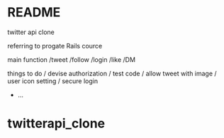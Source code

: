 # README

twitter api clone

referring to progate Rails cource

main function 
/tweet
/follow
/login
/like
/DM


things to do 
/ devise authorization
/ test code
/ allow tweet with image 
/ user icon setting
/ secure login


* ...
# twitterapi_clone
